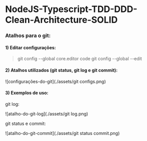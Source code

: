# NodeJS-Typescript-TDD-DDD-Clean-Architecture-SOLID
 
### Atalhos para o git:

#### 1) Editar configurações:
> git config --global core.editor code
> git config --global --edit

#### 2) Atalhos utilizados (git status, git log e git commit):

 ![configurações-do-git](./assets/git configs.png)
 
#### 3) Exemplos de uso:

git log:

 ![atalho-do-git-log](./assets/git log.png)

 
 git status e commit:

 ![atalho-do-git-commit](./assets/git status commit.png)
